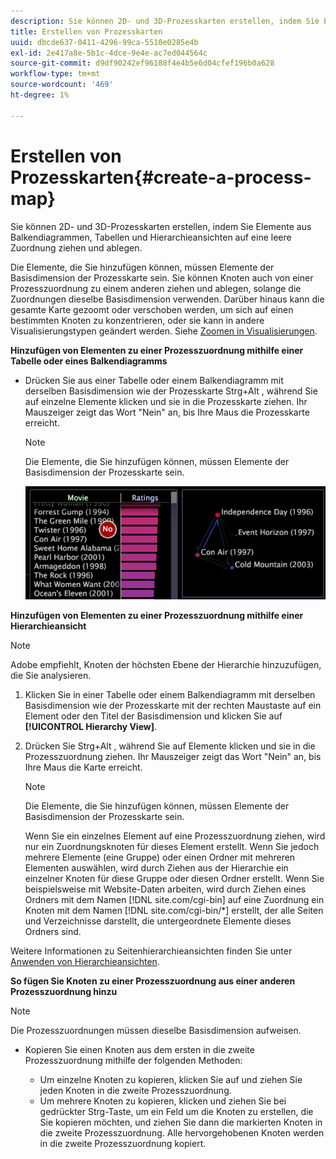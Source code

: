 ```yaml
---
description: Sie können 2D- und 3D-Prozesskarten erstellen, indem Sie Elemente aus Balkendiagrammen, Tabellen und Hierarchieansichten auf eine leere Zuordnung ziehen und ablegen.
title: Erstellen von Prozesskarten
uuid: dbcde637-0411-4296-99ca-5510e0285e4b
exl-id: 2e417a8e-5b1c-4dce-9e4e-ac7ed044564c
source-git-commit: d9df90242ef96188f4e4b5e6d04cfef196b0a628
workflow-type: tm+mt
source-wordcount: '469'
ht-degree: 1%

---
```


# Erstellen von Prozesskarten{#create-a-process-map}

Sie können 2D- und 3D-Prozesskarten erstellen, indem Sie Elemente aus Balkendiagrammen, Tabellen und Hierarchieansichten auf eine leere Zuordnung ziehen und ablegen.

Die Elemente, die Sie hinzufügen können, müssen Elemente der Basisdimension der Prozesskarte sein. Sie können Knoten auch von einer Prozesszuordnung zu einem anderen ziehen und ablegen, solange die Zuordnungen dieselbe Basisdimension verwenden. Darüber hinaus kann die gesamte Karte gezoomt oder verschoben werden, um sich auf einen bestimmten Knoten zu konzentrieren, oder sie kann in andere Visualisierungstypen geändert werden. Siehe [Zoomen in Visualisierungen](../../../../home/c-get-started/c-vis/c-zoom-vis.md#concept-7e33670bb5344f78a316f1a84cc20530).

**Hinzufügen von Elementen zu einer Prozesszuordnung mithilfe einer Tabelle oder eines Balkendiagramms**

* Drücken Sie aus einer Tabelle oder einem Balkendiagramm mit derselben Basisdimension wie der Prozesskarte Strg+Alt , während Sie auf einzelne Elemente klicken und sie in die Prozesskarte ziehen. Ihr Mauszeiger zeigt das Wort &quot;Nein&quot; an, bis Ihre Maus die Prozesskarte erreicht.

   >[!NOTE]
   >
   >Die Elemente, die Sie hinzufügen können, müssen Elemente der Basisdimension der Prozesskarte sein.

   ![](assets/vis_2DProcessMap_addPages.png)

**Hinzufügen von Elementen zu einer Prozesszuordnung mithilfe einer Hierarchieansicht**

>[!NOTE]
>
>Adobe empfiehlt, Knoten der höchsten Ebene der Hierarchie hinzuzufügen, die Sie analysieren.

1. Klicken Sie in einer Tabelle oder einem Balkendiagramm mit derselben Basisdimension wie der Prozesskarte mit der rechten Maustaste auf ein Element oder den Titel der Basisdimension und klicken Sie auf **[!UICONTROL Hierarchy View]**.
1. Drücken Sie Strg+Alt , während Sie auf Elemente klicken und sie in die Prozesszuordnung ziehen. Ihr Mauszeiger zeigt das Wort &quot;Nein&quot; an, bis Ihre Maus die Karte erreicht.

   >[!NOTE]
   >
   >Die Elemente, die Sie hinzufügen können, müssen Elemente der Basisdimension der Prozesskarte sein.

   Wenn Sie ein einzelnes Element auf eine Prozesszuordnung ziehen, wird nur ein Zuordnungsknoten für dieses Element erstellt. Wenn Sie jedoch mehrere Elemente (eine Gruppe) oder einen Ordner mit mehreren Elementen auswählen, wird durch Ziehen aus der Hierarchie ein einzelner Knoten für diese Gruppe oder diesen Ordner erstellt. Wenn Sie beispielsweise mit Website-Daten arbeiten, wird durch Ziehen eines Ordners mit dem Namen [!DNL site.com/cgi-bin] auf eine Zuordnung ein Knoten mit dem Namen [!DNL site.com/cgi-bin/*] erstellt, der alle Seiten und Verzeichnisse darstellt, die untergeordnete Elemente dieses Ordners sind.

Weitere Informationen zu Seitenhierarchieansichten finden Sie unter [Anwenden von Hierarchieansichten](../../../../home/c-get-started/c-analysis-vis/c-tables/c-hier-vews.md#concept-b461183424a841eb94f8143a0eaf9bff).

**So fügen Sie Knoten zu einer Prozesszuordnung aus einer anderen Prozesszuordnung hinzu**

>[!NOTE]
>
>Die Prozesszuordnungen müssen dieselbe Basisdimension aufweisen.

* Kopieren Sie einen Knoten aus dem ersten in die zweite Prozesszuordnung mithilfe der folgenden Methoden:

   * Um einzelne Knoten zu kopieren, klicken Sie auf und ziehen Sie jeden Knoten in die zweite Prozesszuordnung.
   * Um mehrere Knoten zu kopieren, klicken und ziehen Sie bei gedrückter Strg-Taste, um ein Feld um die Knoten zu erstellen, die Sie kopieren möchten, und ziehen Sie dann die markierten Knoten in die zweite Prozesszuordnung. Alle hervorgehobenen Knoten werden in die zweite Prozesszuordnung kopiert.
